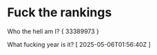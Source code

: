 # Fuck the rankings

Who the hell am I?
{ 33389973 }

What fucking year is it?
[ 2025-05-06T01:56:40Z ]
